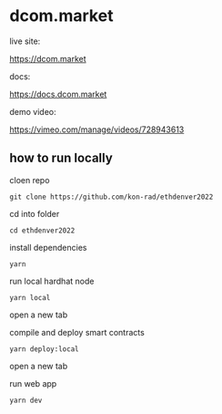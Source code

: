 # dcom.market

live site:

https://dcom.market


docs:

https://docs.dcom.market

demo video:

https://vimeo.com/manage/videos/728943613


## how to run locally

cloen repo

```git clone https://github.com/kon-rad/ethdenver2022```

cd into folder

```cd ethdenver2022```

install dependencies

```yarn```

run local hardhat node

```yarn local```

open a new tab

compile and deploy smart contracts

```yarn deploy:local```

open a new tab

run web app

```yarn dev```
